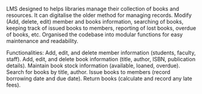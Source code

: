 LMS designed to helps libraries manage their collection of books and resources. It can digitalise the older method for managing records.
Modify (Add, delete, edit) member and books information, searching of books, keeping track of issued books to members, reporting of lost books, overdue of books, etc.
Organised the codebase into modular functions for easy maintenance and readability.

Functionalities:
Add, edit, and delete member information (students, faculty, staff).
Add, edit, and delete book information (title, author, ISBN, publication details).
Maintain book stock information (available, loaned, overdue).
Search for books by title, author.
Issue books to members (record borrowing date and due date).
Return books (calculate and record any late fees).

